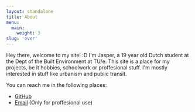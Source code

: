 ```yaml
---
layout: standalone
title: About
menu:
  main:
    weight: 3
slug: 'over'
---
```

Hey there, welcome to my site! :D
I'm Jasper, a 19 year old Dutch student at the Dept of the Built Environment at TU/e.
This site is a place for my projects, be it hobbies, schoolwork or proffesional stuff.
I'm mostly interested in stuff like urbanism and public transit.

You can reach me in the following places:
- [GitHub](https://github.com/Jappie051/studiospoort.github.io)
- [Email](mailto:jasper.schiebaan@gmail.com) (Only for proffesional use)